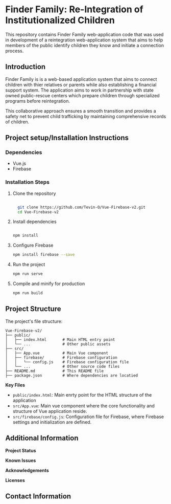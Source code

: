 # Finder Family: Re-Integration of Institutionalized Children
This repository contains Finder Family web-application code that was used in development of a reintegration web-application system that aims to help members of the public identify children they know and initiate a connection
process.
## Introduction
Finder Family is is a web-based application system that aims to connect children with thier relatives or parents while also establishing a financial support system. The application aims to work in partnership with state owned public-rescue centers which prepare children through specialized programs before reintegration. 

This collaborative approach ensures a smooth transition and provides a safety net to prevent child trafficking by maintaining comprehensive records of children.

## Project setup/Installation Instructions

### Dependencies
- Vue.js
- Firebase

### Installation Steps

1. Clone the repository
   ```bash
   
     git clone https://github.com/Tevin-O/Vue-Firebase-v2.git
     cd Vue-Firebase-v2

2. Install dependencies  
   ```bash

   npm install

3. Configure Firebase
   ```bash
   npm install firebase --save

4. Run the project
   ```bash
   npm run serve

5. Compile and minify for production
   ```bash
   npm run build

## Project Structure 
The project's file structure: 

```
Vue-Firebase-v2/
├── public/
│   ├── index.html       # Main HTML entry point
│   └── ...              # Other public assets
├── src/
│   ├── App.vue          # Main Vue component
│   ├── firebase/        # Firebase configuration
│   │   └── config.js    # Firebase configuration file
│   └── ...              # Other source code files
├── README.md            # This README file
├── package.json         # Where dependencies are locatied
```
**Key Files**
- `public/index.html`: Main enrty point for the HTML structure of the 
   application
- `src/App.vue`: Main vue component where the core functionality and 
   structure of Vue application reside.
- `src/firebase/config.js`: Configuration file for Firebase, where Firebase 
   settings and initialization are defined.

## Additional Information

**Project Status**

**Known Issues**

**Acknowledgements**

**Licenses**

## Contact Information




